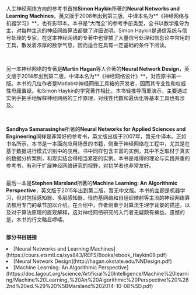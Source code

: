
人工神经网络方向的参考书首推**Simon Haykin**所著的**Neural Networks and Learning Machines**，英文版于2008年出到第三版，中译本名为**《神经网络与机器学习》**，也有影印本。本书是“大而全”的参考手册类型，全书以数学推导为主，对每种主流的神经网络算法都做了详细说明。Simon Haykin是通信系统与信号处理的专家，在这本神经网络的专著中也穿插了大量信号处理和信息论中常用的工具，散发着浓厚的数学气息，因而适合在具有一定基础的条件下阅读。

<img src="https://static001.geekbang.org/resource/image/8e/8a/8e0cf48760b8944395babcd09cdc4c8a.jpg" alt="" />

<img src="https://static001.geekbang.org/resource/image/46/15/46b787c830381c687d1f2a45149a5615.jpg" alt="" />

另一本神经网络的专著是**Martin Hagan**等人合著的**Neural Network Design**，英文版于2014年出到第二版，中译本名为**《神经网络设计》**，对应原书第一版。本书的几位作者是Matlab中神经网络工具箱的开发者，因而其专业性和权威性毋庸置疑。和Simon Haykin的学究著作相比，本书轻推导而重演示，主要通过实例手把手地解释神经网络的工作原理，对线性代数和最优化等基本工具也有涉及。

<img src="https://static001.geekbang.org/resource/image/6f/f6/6f17d24d62dcb25f0f95df10f3166bf6.jpg" alt="" />

<img src="https://static001.geekbang.org/resource/image/3f/28/3f5680bdfe7050e45ac28c645a6c2b28.jpg" alt="" />

**Sandhya Samarasinghe**所著的**Neural Networks for Applied Sciences and Engineering**同样是非常好的参考书，英文版出版于2007年，暂无中译本。正如书名所示，本书是一本面向应用场景的书籍，侧重于神经网络在工程中，尤其是在基于数据进行模式识别中的应用。书中同样包含丰富的实例，其中不乏取材于真实的数据分析案例，和现实结合得相当紧密的实例。本书是难得的理论与实践并重的参考书，有利于扩展神经网络研究的视野，对初学者也非常友好。

<img src="https://static001.geekbang.org/resource/image/23/80/2350dda254d12072413381b7173f5580.jpg" alt="" />

最后一本是**Stephen Marsland**所著的**Machine Learning: An Algorithmic Perspective**，英文版于2015年出到第二版，暂无中文版。本书的主题是机器学习，但对包括感知器、多层感知器、径向基网络和自组织映射等主流的神经网络算法都用专门的章节加以介绍。在介绍中，作者侧重于对算法生理学背景的描述，以及对于算法原理的直观解释，这对神经网络研究的入门者无疑颇有裨益。遗憾的是，本书的行文略显啰嗦。

<img src="https://static001.geekbang.org/resource/image/80/15/8054e4a9b17436f796e68f06c66e6715.jpg" alt="" />

**部分书目链接**

<li>
[Neural Networks and Learning Machines](https://cours.etsmtl.ca/sys843/REFS/Books/ebook_Haykin09.pdf)
</li>
<li>
[Neural Network Design](http://hagan.okstate.edu/NNDesign.pdf)
</li>
<li>
[Machine Learning: An Algorithmic Perspective](https://doc.lagout.org/science/Artificial%20Intelligence/Machine%20learning/Machine%20Learning_%20An%20Algorithmic%20Perspective%20%282nd%20ed.%29%20%5BMarsland%202014-10-08%5D.pdf)
</li>

<img src="https://static001.geekbang.org/resource/image/ac/1a/ac486b5ea731cdb8be87823e15c5931a.jpg" alt="" />



